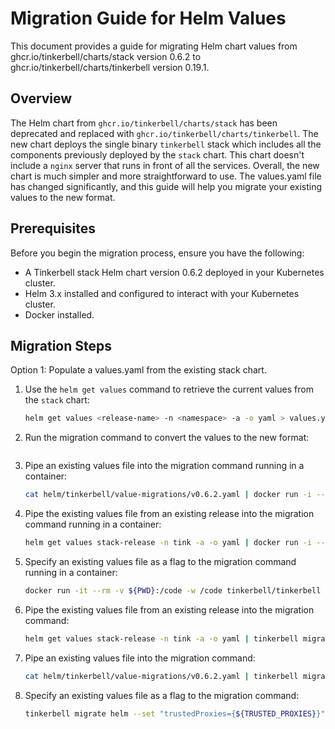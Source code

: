 # Migration Guide for Helm Values

This document provides a guide for migrating Helm chart values from ghcr.io/tinkerbell/charts/stack version 0.6.2 to ghcr.io/tinkerbell/charts/tinkerbell version 0.19.1.

## Overview

The Helm chart from `ghcr.io/tinkerbell/charts/stack` has been deprecated and replaced with `ghcr.io/tinkerbell/charts/tinkerbell`. The new chart deploys the single binary `tinkerbell` stack which includes all the components previously deployed by the `stack` chart. This chart doesn't include a `nginx` server that runs in front of all the services. Overall, the new chart is much simpler and more straightforward to use. The values.yaml file has changed significantly, and this guide will help you migrate your existing values to the new format.

## Prerequisites

Before you begin the migration process, ensure you have the following:

- A Tinkerbell stack Helm chart version 0.6.2 deployed in your Kubernetes cluster.
- Helm 3.x installed and configured to interact with your Kubernetes cluster.
- Docker installed.

## Migration Steps

Option 1: Populate a values.yaml from the existing stack chart.

1. Use the `helm get values` command to retrieve the current values from the `stack` chart:

   ```bash
   helm get values <release-name> -n <namespace> -a -o yaml > values.yaml
   ```

1. Run the migration command to convert the values to the new format:

   ```bash
   
   ```

1. Pipe an existing values file into the migration command running in a container:

   ```bash
   cat helm/tinkerbell/value-migrations/v0.6.2.yaml | docker run -i --rm -v ${PWD}:/code -w /code tinkerbell/tinkerbell migrate helm -m /code/helm/tinkerbell/value-migrations/to-v0.19.yaml 
   ```

1. Pipe the existing values file from an existing release into the migration command running in a container:

   ```bash
   helm get values stack-release -n tink -a -o yaml | docker run -i --rm -v ${PWD}:/code -w /code tinkerbell/tinkerbell migrate helm -m /code/helm/tinkerbell/value-migrations/to-v0.19.yaml
   ```

1. Specify an existing values file as a flag to the migration command running in a container:

   ```bash
   docker run -it --rm -v ${PWD}:/code -w /code tinkerbell/tinkerbell migrate helm -m /code/helm/tinkerbell/value-migrations/to-v0.19.yaml -p /code/helm/tinkerbell/value-migrations/v0.6.2.yaml
   ```

1. Pipe the existing values file from an existing release into the migration command:

   ```bash
   helm get values stack-release -n tink -a -o yaml | tinkerbell migrate helm -m helm/tinkerbell/value-migrations/to-v0.19.yaml
   ```

1. Pipe an existing values file into the migration command:

   ```bash
   cat helm/tinkerbell/value-migrations/v0.6.2.yaml | tinkerbell migrate helm -m helm/tinkerbell/value-migrations/to-v0.19.yaml
   ```

1. Specify an existing values file as a flag to the migration command:

   ```bash
   tinkerbell migrate helm --set "trustedProxies={${TRUSTED_PROXIES}}" --set "publicIP=$LB_IP" --set "artifactsFileServer=$ARTIFACTS_FILE_SERVER" --set "deployment.envs.smee.dhcpEnabled=false" -m helm/tinkerbell/value-migrations/to-v0.19.yaml -p helm/tinkerbell/value-migrations/v0.6.2.yaml
   ```
